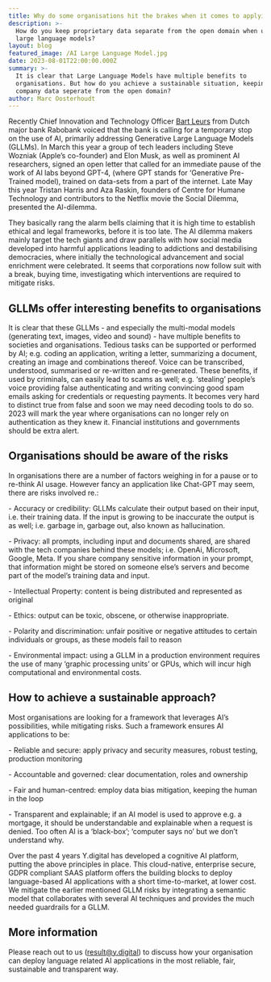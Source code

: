 ```yaml
---
title: Why do some organisations hit the brakes when it comes to applying AI?
description: >-
  How do you keep proprietary data separate from the open domain when using
  large language models?
layout: blog
featured_image: /AI Large Language Model.jpg
date: 2023-08-01T22:00:00.000Z
summary: >-
  It is clear that Large Language Models have multiple benefits to
  organisations. But how do you achieve a sustainable situation, keeping your
  company data seperate from the open domain?  
author: Marc Oosterhoudt
---
```


Recently Chief Innovation and Technology Officer [Bart Leurs](https://www.linkedin.com/in/bart-leurs-096a605) from Dutch major bank Rabobank voiced that the bank is calling for a temporary stop on the use of AI, primarily addressing Generative Large Language Models (GLLMs). In March this year a group of tech leaders including Steve Wozniak (Apple’s co-founder) and Elon Musk, as well as prominent AI researchers, signed an open letter that called for an immediate pause of the work of AI labs beyond GPT-4, (where GPT stands for ‘Generative Pre-Trained model), trained on data-sets from a part of the internet. Late May this year Tristan Harris and Aza Raskin, founders of Centre for Humane Technology and contributors to the Netflix movie the Social Dilemma, presented the AI-dilemma.

They basically rang the alarm bells claiming that it is high time to establish ethical and legal frameworks, before it is too late. The AI dilemma makers mainly target the tech giants and draw parallels with how social media developed into harmful applications leading to addictions and destabilising democracies, where initially the technological advancement and social enrichment were celebrated. It seems that corporations now follow suit with a break, buying time, investigating which interventions are required to mitigate risks.

## **GLLMs offer interesting benefits to organisations**

It is clear that these GLLMs - and especially the multi-modal models (generating text, images, video and sound) - have multiple benefits to societies and organisations. Tedious tasks can be supported or performed by AI; e.g. coding an application, writing a letter, summarizing a document, creating an image and combinations thereof. Voice can be transcribed, understood, summarised or re-written and re-generated. These benefits, if used
by criminals, can easily lead to scams as well; e.g. ‘stealing’ people’s voice providing false authenticating and writing convincing good spam emails asking for credentials or requesting payments. It becomes very hard to distinct true from false and soon we may need decoding tools to do so. 2023 will mark the year where organisations can no longer rely on authentication as they knew it. Financial institutions and governments should be extra alert.

## **Organisations should be aware of the risks**

In organisations there are a number of factors weighing in for a pause or to re-think AI usage. However fancy an
application like Chat-GPT may seem, there are risks involved re.:

- Accuracy or credibility: GLLMs calculate their output based on their input, i.e. their training data. If the input is growing to be inaccurate the output is as well; i.e. garbage in, garbage out, also known as hallucination.

- Privacy: all prompts, including input and documents shared, are shared with the tech companies behind these models; i.e. OpenAi, Microsoft, Google, Meta. If you share company sensitive information in your prompt, that
information might be stored on someone else’s servers and become part of the model’s training data and input.

- Intellectual Property: content is being distributed and represented as original

- Ethics: output can be toxic, obscene, or otherwise inappropriate.

- Polarity and discrimination: unfair positive or negative attitudes to certain individuals or groups, as these models fail to reason

- Environmental impact: using a GLLM in a production environment requires the use of many ‘graphic processing units’ or GPUs, which will incur high computational and environmental costs.

## **How to achieve a sustainable approach?**

Most organisations are looking for a framework that leverages AI’s possibilities, while mitigating risks. Such a
framework ensures AI applications to be:

- Reliable and secure: apply privacy and security measures, robust testing, production monitoring

- Accountable and governed: clear documentation, roles and ownership

- Fair and human-centred: employ data bias mitigation, keeping the human in the loop

- Transparent and explainable; if an AI model is used to approve e.g. a mortgage, it should be understandable and explainable when a request is denied. Too often AI is a ‘black-box’; ‘computer says no’ but we don’t understand why.

Over the past 4 years Y.digital has developed a cognitive AI platform, putting the above principles in place. This
cloud-native, enterprise secure, GDPR compliant SAAS platform offers the building blocks to deploy language-based AI applications with a short time-to-market, at lower cost. We mitigate the earlier mentioned GLLM risks by integrating a semantic model that collaborates with several AI techniques and provides the much needed guardrails for a GLLM.

## **More information**

Please reach out to us ([result@y.digital](mailto:result@y.digital)) to discuss how your organisation can deploy language related AI applications in the most reliable, fair, sustainable and transparent way.
